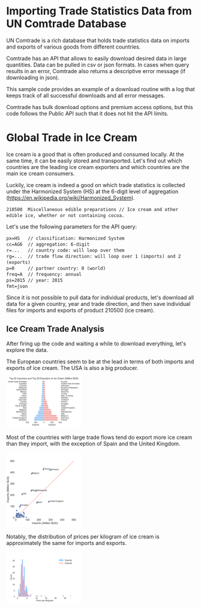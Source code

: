 # Importing Trade Statistics Data from UN Comtrade Database
UN Comtrade is a rich database that holds trade statistics data on imports and exports of various goods from different countries.

Comtrade has an API that allows to easily download desired data in large quantities. Data can be pulled in csv or json formats. In cases when query results in an error, Comtrade also returns a descriptive error message (if downloading in json).

This sample code provides an example of a download routine with a log that keeps track of all successful downloads and all error messages.

Comtrade has bulk download options and premium access options, but this code follows the Public API such that it does not hit the API limits.

# Global Trade in Ice Cream
Ice cream is a good that is often produced and consumed locally. At the same time, it can be easily stored and transported. Let's find out which countries are the leading ice cream exporters and which countries are the main ice cream consumers.

Luckily, ice cream is indeed a good on which trade statistics is collected under the Harmonized System (HS) at the 6-digit level of aggregation (https://en.wikipedia.org/wiki/Harmonized_System).

    210500  Miscellaneous edible preparations // Ice cream and other edible ice, whether or not containing cocoa.

Let's use the following parameters for the API query:

    px=HS   // classification: Harmonized System
    cc=AG6  // aggregation: 6-digit
    r=...   // country code: will loop over them
    rg=...  // trade flow direction: will loop over 1 (imports) and 2 (exports)
    p=0     // partner country: 0 (world)
    freq=A  // frequency: annual
    ps=2015 // year: 2015
    fmt=json

Since it is not possible to pull data for individual products, let's download all data for a given country, year and trade direction, and then save individual files for imports and exports of product 210500 (ice cream).

## Ice Cream Trade Analysis
After firing up the code and waiting a while to download everything, let's explore the data.

The European countries seem to be at the lead in terms of both imports and exports of ice cream. The USA is also a big producer.

<img src="https://raw.githubusercontent.com/evpu/Comtrade-Download-Ice-Cream/master/ice_cream_bar.png" alt="Ice Cream: Top Importers and Exporters (Million $US)" style="width: 200px;"/>

Most of the countries with large trade flows tend do export more ice cream than they import, with the exception of Spain and the United Kingdom.

<img src="https://raw.githubusercontent.com/evpu/Comtrade-Download-Ice-Cream/master/ice_cream_scatter.png" alt="Ice Cream: Scatterplot (Million $US)" style="width: 200px;"/>

Notably, the distribution of prices per kilogram of ice cream is approximately the same for imports and exports.

<img src="https://raw.githubusercontent.com/evpu/Comtrade-Download-Ice-Cream/master/ice_cream_histogram.png" alt="Ice Cream: Price per Kilogram" style="width: 200px;"/>
